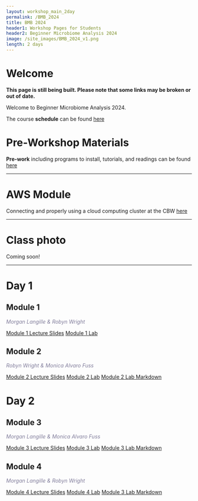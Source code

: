 ```yaml
---
layout: workshop_main_2day
permalink: /BMB_2024
title: BMB 2024
header1: Workshop Pages for Students
header2: Beginner Microbiome Analysis 2024
image: /site_images/BMB_2024_v1.png
length: 2 days
---
```


# Welcome <a id="welcome"></a>

**This page is still being built. Please note that some links may be broken or out of date.**  

Welcome to Beginner Microbiome Analysis 2024. 

The course **schedule** can be found [here](https://bioinformaticsdotca.github.io/BMB_2024_schedule)

<!-- Meet your **faculty** [here]() -->

# Pre-Workshop Materials <a id="preworkshop"></a>

**Pre-work** including programs to install, tutorials, and readings can be found [here](https://forms.gle/xymhx8dD65BE2noU8)

***

# AWS Module <a id="preworkshop"></a>

Connecting and properly using a cloud computing cluster at the CBW [here](/BMB_2024_AWSUNIX)  

***

# Class photo

Coming soon!

***

# Day 1 <a id="day1"></a>

## Module 1

*<font color="#827e9c">Morgan Langille & Robyn Wright</font>*

[Module 1 Lecture Slides]()
[Module 1 Lab](/BMB_2024_module1)

## Module 2

*<font color="#827e9c">Robyn Wright & Monica Alvaro Fuss</font>*

[Module 2 Lecture Slides]()
[Module 2 Lab](/BMB_2024_module2)
[Module 2 Lab Markdown]()

# Day 2 <a id="day1"></a>

## Module 3

*<font color="#827e9c">Morgan Langille & Monica Alvaro Fuss</font>*

[Module 3 Lecture Slides]()
[Module 3 Lab](/BMB_2024_module3)
[Module 3 Lab Markdown]()

## Module 4

*<font color="#827e9c">Morgan Langille & Robyn Wright</font>*

[Module 4 Lecture Slides]()
[Module 4 Lab](/BMB_2024_module4)
[Module 3 Lab Markdown]()
